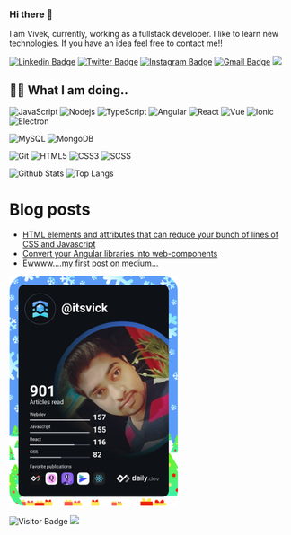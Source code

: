 ### Hi there 👋

<!--
**itsvick/itsvick** is a ✨ _special_ ✨ repository because its `README.md` (this file) appears on your GitHub profile.
Here are some ideas to get you started:
- 🔭 I’m currently working on ...
- 🌱 I’m currently learning ...
- 👯 I’m looking to collaborate on ...
- 🤔 I’m looking for help with ...
- 💬 Ask me about ...
- 📫 How to reach me: ...
- 😄 Pronouns: ...
- ⚡ Fun fact: ...
-->
<!-- ## Heyyy! <img src="https://raw.githubusercontent.com/erdkse/erdkse/main/wave.gif" width="30px"> -->
I am Vivek, currently, working as a fullstack developer. I like to learn new technologies. If you have an idea feel free to contact me!!

<!-- ============================================================================================================================== -->
[![Linkedin Badge](https://img.shields.io/badge/vivek--kasture-blue?style=flat&logo=Linkedin&logoColor=white&link=https://www.linkedin.com/in/vivek-kasture/)](https://www.linkedin.com/in/vivek-kasture/)
[![Twitter Badge](https://img.shields.io/badge/-its_vick_k-1DA1F2?style=flat&logo=twitter&logoColor=white&link=https://twitter.com/its_vick_k/)](https://twitter.com/its_vick_k)
[![Instagram Badge](https://img.shields.io/badge/-kasturevivek-8a3ab9?style=flat&logo=instagram&logoColor=white&link=https://instagram.com/kasturevivek/)](https://instagram.com/kasturevivek)
[![Gmail Badge](https://img.shields.io/badge/-vivekkasture8@gmail.com-BB001B?style=flat&logo=Gmail&logoColor=white&link=mailto:vivekkasture8@gmail.com)](mailto:vivekkasture8@gmail.com)
[![](https://img.shields.io/website?color=e6370a&style=flat-square&up_message=portfolio&url=https%3A%2F%2Fitsvick.github.io%2FdeveloperFolio)](https://itsvick.github.io/developerFolio)

<!-- ============================================================================================================================== -->
## 👨‍💻 What I am doing..

![JavaScript](https://img.shields.io/badge/-JavaScript-ffcf40?style=flat&logo=javascript&logoColor=white)
![Nodejs](https://img.shields.io/badge/-Nodejs-68a063?style=flat&logo=Node.js&logoColor=white)
![TypeScript](https://img.shields.io/badge/-TypeScript-007ACC?style=flat&logo=typescript&logoColor=white)
![Angular](https://img.shields.io/badge/-Angular-e6370a?style=flat&logo=Angular&logoColor=white)
![React](https://img.shields.io/badge/-React-323330?style=flat&logo=react&logoColor=white)
![Vue](https://img.shields.io/badge/-Vue-38761d?style=flat&logo=vue&logoColor=white)
![Ionic](https://img.shields.io/badge/-Ionic-007ACC?style=flat&logo=ionic&logoColor=white)
![Electron](https://img.shields.io/badge/-Electron-c27ba0?style=flat&logo=electron&logoColor=white)
<!-- ![Redis](https://img.shields.io/badge/-Redis-D82C20?style=flat&logo=Redis&logoColor=white) -->
<!-- ![PostgreSQL](https://img.shields.io/badge/-PostgreSQL-336791?style=flat&logo=postgresql&logoColor=white) -->
![MySQL](https://img.shields.io/badge/-MySQL-00758F?style=flat&logo=mysql&logoColor=white)
![MongoDB](https://img.shields.io/badge/-MongoDB-4DB33D?style=flat&logo=mongodb&logoColor=white)
<!-- ![PouchDB](https://img.shields.io/badge/-PouchDB-#6ccb99?style=flat&logoColor=white) -->
<!-- ![ElasticSearch](https://img.shields.io/badge/-ElasticSearch-005571?style=flat&logo=elasticsearch&logoColor=white) -->
<!-- ![GraphQL](https://img.shields.io/badge/-GraphQL-E10098?style=flat&logo=graphql&logoColor=white) -->
<!-- ![Apollo GraphQL](https://img.shields.io/badge/-Apollo%20GraphQL-311C87?style=flat&logo=apollo-graphql&logoColor=white) -->
<!-- ![Docker](https://img.shields.io/badge/-Docker-384d54?style=flat&logo=docker&logoColor=white) -->
<!-- ![Kubernetes](https://img.shields.io/badge/-Kubernetes-326ce5?style=flat&logo=kubernetes&logoColor=white) -->
<!-- ![Amazon AWS](https://img.shields.io/badge/Amazon%20AWS-FF9900?style=flat&logo=amazon-aws&logoColor=white) -->
<!-- ![Google Cloud](https://img.shields.io/badge/Google%20Cloud-4285F4?style=flat&logo=google-cloud&logoColor=white) -->
![Git](https://img.shields.io/badge/-Git-f34f29?style=flat&logo=git&logoColor=white)
![HTML5](https://img.shields.io/badge/-HTML5-f06529?style=flat&logo=html5&logoColor=white)
![CSS3](https://img.shields.io/badge/-CSS3-264de4?style=flat&logo=css3&logoColor=white)
![SCSS](https://img.shields.io/badge/-SCSS-CC6699?style=flat&logo=sass&logoColor=white)


<!-- ============================================================================================================================== -->
![Github Stats](https://github-readme-stats.vercel.app/api?username=itsvick&count_private=true&show_icons=true&include_all_commits=true&custom_title=itsvick%27s%20github%20stats&hide_border=true&line_height=28)
![Top Langs](https://github-readme-stats.vercel.app/api/top-langs/?username=itsvick&count_private=true&show_icons=true&include_all_commits=true&layout=compact&hide_border=true&langs_count=10)

<!-- ============================================================================================================================== -->
# Blog posts
<!-- BLOG-POST-LIST:START -->
- [HTML elements and attributes that can reduce your bunch of lines of CSS and Javascript](https://medium.com/@vivekkasture/html-elements-and-attributes-that-can-reduce-your-bunch-of-lines-of-css-and-javascript-5d1f67046ed7?source=rss-f2d935a4b80b------2)
- [Convert your Angular libraries into web-components](https://medium.com/@vivekkasture/convert-your-angular-libraries-into-web-components-8f2c4c658675?source=rss-f2d935a4b80b------2)
- [Ewwww….my first post on medium…](https://medium.com/@vivekkasture/ewwww-my-first-post-on-medium-59e7f314f807?source=rss-f2d935a4b80b------2)
<!-- BLOG-POST-LIST:END -->

<!-- ============================================================================================================================== -->
<a href="https://app.daily.dev/itsvick"><img src="https://github.com/itsvick/itsvick/blob/main/devcard.svg?r=2c0" width="300" alt="Vivek's Dev Card"/></a>

![Visitor Badge](https://visitor-badge.laobi.icu/badge?page_id=itsvick.itsvick)
![](https://hit.yhype.me/github/profile?user_id=20536805)
